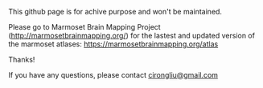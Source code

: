 This github page is for achive purpose and won't be maintained. 


Please go to Marmoset Brain Mapping Project (http://marmosetbrainmapping.org/) for the lastest and updated version of the marmoset atlases:
https://marmosetbrainmapping.org/atlas


Thanks!

If you have any questions, please contact cirongliu@gmail.com
